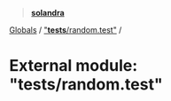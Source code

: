 > **[solandra](../README.md)**

[Globals](../README.md) / ["__tests__/random.test"](___tests___random_test_.md) /

# External module: "__tests__/random.test"